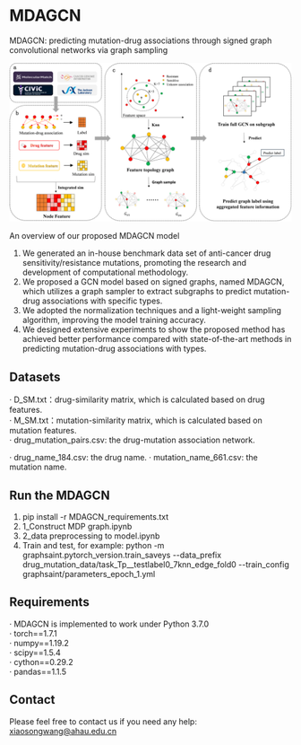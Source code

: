 # MDAGCN

MDAGCN: predicting mutation-drug associations through signed graph convolutional networks via graph sampling



![](/MDAGCN-main/workflow.png)

 An overview of our proposed MDAGCN model

1) We generated an in-house benchmark data set of anti-cancer drug sensitivity/resistance mutations, promoting the research and development of computational methodology.
2) We proposed a GCN model based on signed graphs, named MDAGCN, which utilizes a graph sampler to extract subgraphs to predict mutation-drug associations with specific types.
3) We adopted the normalization techniques and a light-weight sampling algorithm, improving the model training accuracy.
4) We designed extensive experiments to show the proposed method has achieved better performance compared with state-of-the-art methods in predicting mutation-drug associations with types.



## Datasets
· D_SM.txt：drug-similarity matrix, which is calculated based on drug features.  
· M_SM.txt：mutation-similarity matrix, which is calculated based on mutation features.  
· drug_mutation_pairs.csv: the drug-mutation association network.  

· drug_name_184.csv: the drug name.
· mutation_name_661.csv: the mutation name.


## Run the MDAGCN
1. pip install -r MDAGCN_requirements.txt  
2. 1_Construct MDP graph.ipynb
3. 2_data preprocessing to model.ipynb
4. Train and test, for example:
   python -m graphsaint.pytorch_version.train_saveys --data_prefix drug_mutation_data/task_Tp__testlabel0_7knn_edge_fold0  --train_config graphsaint/parameters_epoch_1.yml

## Requirements

· MDAGCN is implemented to work under Python 3.7.0  
· torch==1.7.1  
· numpy==1.19.2  
· scipy==1.5.4  
· cython==0.29.2  
· pandas==1.1.5  

## Contact

Please feel free to contact us if you need any help: xiaosongwang@ahau.edu.cn


